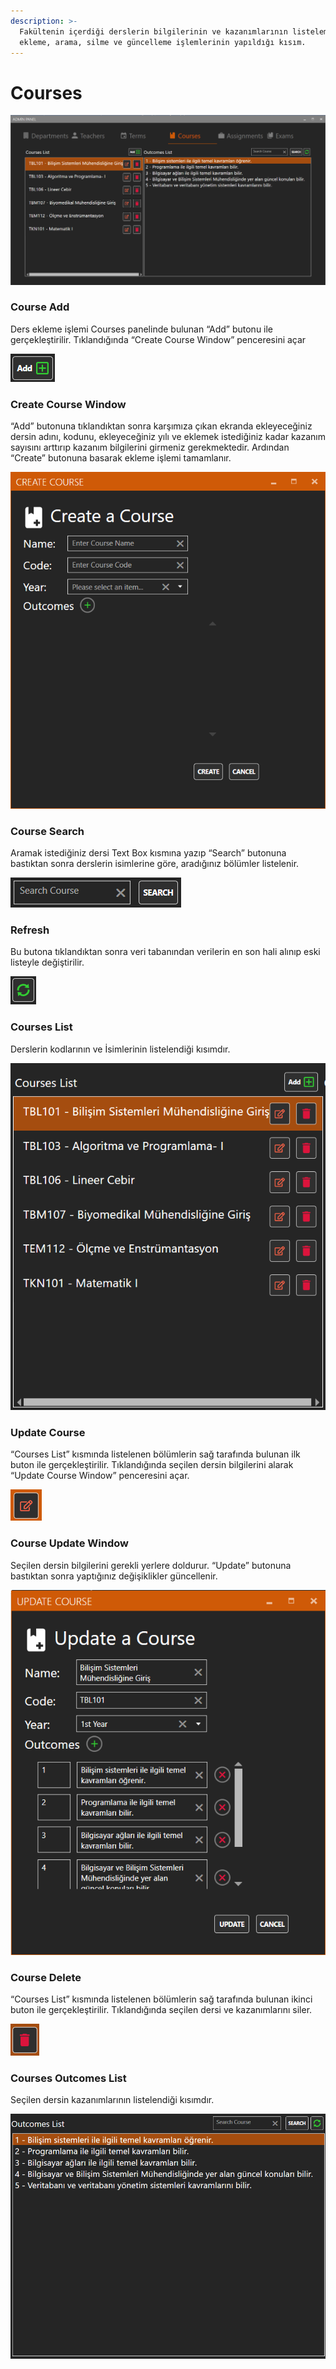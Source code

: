 ```yaml
---
description: >-
  Fakültenin içerdiği derslerin bilgilerinin ve kazanımlarının listeleme,
  ekleme, arama, silme ve güncelleme işlemlerinin yapıldığı kısım.
---
```


# Courses

![](../../.gitbook/assets/image057.png)

### Course Add 

Ders ekleme işlemi Courses panelinde bulunan “Add” butonu ile gerçekleştirilir. Tıklandığında “Create Course Window” penceresini açar 

![](../../.gitbook/assets/image013.png)

### Create Course Window 

“Add” butonuna tıklandıktan sonra karşımıza çıkan ekranda ekleyeceğiniz dersin adını, kodunu, ekleyeceğiniz yılı ve eklemek istediğiniz kadar kazanım sayısını arttırıp kazanım bilgilerini girmeniz gerekmektedir. Ardından “Create” butonuna basarak ekleme işlemi tamamlanır. 

![](../../.gitbook/assets/image060.png)

### Course Search 

Aramak istediğiniz dersi Text Box kısmına yazıp “Search” butonuna bastıktan sonra derslerin isimlerine göre, aradığınız bölümler listelenir. 

![](../../.gitbook/assets/image062.png)

### Refresh 

Bu butona tıklandıktan sonra veri tabanından verilerin en son hali alınıp eski listeyle değiştirilir. 

![](../../.gitbook/assets/image019.png)

### Courses List 

Derslerin kodlarının ve İsimlerinin listelendiği kısımdır. 

![](../../.gitbook/assets/image064.png)

### Update Course 

“Courses List” kısmında listelenen bölümlerin sağ tarafında bulunan ilk buton ile gerçekleştirilir. Tıklandığında seçilen dersin bilgilerini alarak “Update Course Window” penceresini açar. 

![](../../.gitbook/assets/image023.png)

### Course Update Window 

Seçilen dersin bilgilerini gerekli yerlere doldurur. “Update” butonuna bastıktan sonra yaptığınız değişiklikler güncellenir. 

![](../../.gitbook/assets/image067.png)

### Course Delete 

“Courses List” kısmında listelenen bölümlerin sağ tarafında bulunan ikinci buton ile gerçekleştirilir. Tıklandığında seçilen dersi ve kazanımlarını siler. 

![](../../.gitbook/assets/image027.png)

### Courses Outcomes List 

Seçilen dersin kazanımlarının listelendiği kısımdır. 

![](../../.gitbook/assets/image069.png)

